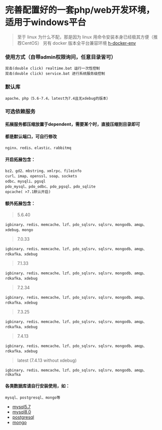 # 完善配置好的一套php/web开发环境，适用于windows平台
> 至于 linux 为什么不配，那是因为 linux 用命令安装本身已经极其方便（推荐CentOS）
> 另有 docker 版本全平台兼容环境 [h-docker-env](https://github.com/hunzsig/h-docker-env)

### 使用方式（自带admin权限询问，任意目录皆可）
```
双击(double click) realtime.bat 运行一次性控制
双击(double click) service.bat 进行系统服务级控制
```

### 默认库
```
apache、php（5.6-7.4，latest为7.4且无xdebug的版本）
```
### 可选依赖服务
#### 拓展服务都压缩放置于dependent，需要某个时，直接压缩到目录即可
#### 都是默认端口，可自行修改
```
nginx、redis、elastic、rabbitmq
```
#### 开启拓展包含：
```
bz2、gd2、mbstring、xmlrpc、fileinfo
curl、imap、openssl、soap、sockets
odbc、mysqli、pgsql
pdo_mysql、pdo_odbc、pdo_pgsql、pdo_sqlite
opcache( >7.1默认开启)
```
#### 额外拓展包含：
> 5.6.40
```
igbinary、redis、memcache、lzf、pdo_sqlsrv、sqlsrv、mongodb、amqp、xdebug、mongo
```
> 7.0.33
```
igbinary、redis、memcache、lzf、pdo_sqlsrv、sqlsrv、mongodb、amqp、rdkafka、xdebug
```
> 7.1.33
```
igbinary、redis、memcache、lzf、pdo_sqlsrv、sqlsrv、mongodb、amqp、rdkafka、xdebug
```
> 7.2.34
```
igbinary、redis、memcache、lzf、pdo_sqlsrv、sqlsrv、mongodb、amqp、rdkafka、xdebug
```
> 7.3.25
```
igbinary、redis、memcache、lzf、pdo_sqlsrv、sqlsrv、mongodb、amqp、rdkafka、xdebug
```
> 7.4.13
```
igbinary、redis、memcache、lzf、pdo_sqlsrv、sqlsrv、mongodb、amqp、rdkafka、xdebug
```
> latest (7.4.13 without xdebug)
```
igbinary、redis、memcache、lzf、pdo_sqlsrv、sqlsrv、mongodb、amqp、rdkafka
```
#### 各类数据库请自行安装使用，如：
```
mysql、postgresql、mongo等
```
 * [mysql5.7](https://dev.mysql.com/downloads/windows/installer/5.7.html)
 * [mysql8.0](https://dev.mysql.com/downloads/windows/installer/8.0.html)
 * [postgresql](https://www.enterprisedb.com/downloads/postgres-postgresql-downloads)
 * [mongo](https://www.mongodb.com/download-center/community)

